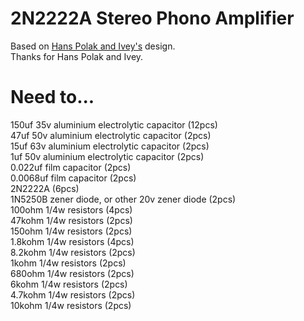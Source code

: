 2N2222A Stereo Phono Amplifier
=======
Based on [Hans Polak and Ivey's](https://www.diyaudio.com/community/threads/2n2222a-phono-preamp.158918/post-6392737) design. <br>
Thanks for Hans Polak and Ivey.

Need to...
======
150uf 35v aluminium electrolytic capacitor (12pcs)<br>
47uf 50v aluminium electrolytic capacitor (2pcs)<br>
15uf 63v aluminium electrolytic capacitor (2pcs)<br>
1uf 50v aluminium electrolytic capacitor (2pcs)<br>
0.022uf film capacitor (2pcs)<br>
0.0068uf film capacitor (2pcs)<br>
2N2222A (6pcs)<br>
1N5250B zener diode, or other 20v zener diode (2pcs)<br>
100ohm 1/4w resistors (4pcs)<br>
47kohm 1/4w resistors (2pcs)<br>
150ohm 1/4w resistors (2pcs)<br>
1.8kohm 1/4w resistors (4pcs)<br>
8.2kohm 1/4w resistors (2pcs)<br>
1kohm 1/4w resistors (2pcs)<br>
680ohm 1/4w resistors (2pcs)<br>
6kohm 1/4w resistors (2pcs)<br>
4.7kohm 1/4w resistors (2pcs)<br>
10kohm 1/4w resistors (2pcs)<br>

